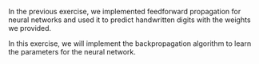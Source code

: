 In the previous exercise, we implemented feedforward propagation for neural networks and used it to predict handwritten digits with the weights we provided.

In this exercise, we will implement the backpropagation algorithm to learn the parameters for the neural network.
